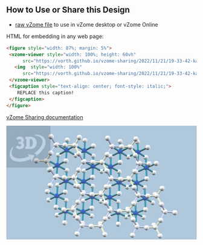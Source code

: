 
## How to Use or Share this Design

 - [raw vZome file](<https://raw.githubusercontent.com/vorth/vzome-sharing/main/2022/11/21/19-33-42-kaolinite-2/kaolinite-2.vZome>) to use in vZome desktop or vZome Online
 
 HTML for embedding in any web page:
 ```html
<figure style="width: 87%; margin: 5%">
  <vzome-viewer style="width: 100%; height: 60vh"
       src="https://vorth.github.io/vzome-sharing/2022/11/21/19-33-42-kaolinite-2/kaolinite-2.vZome" >
    <img  style="width: 100%"
       src="https://vorth.github.io/vzome-sharing/2022/11/21/19-33-42-kaolinite-2/kaolinite-2.png" >
  </vzome-viewer>
  <figcaption style="text-align: center; font-style: italic;">
     REPLACE this caption!
  </figcaption>
</figure>
 ```

[vZome Sharing documentation](https://vzome.github.io/vzome/sharing.html#how-it-works)

![Image](<kaolinite-2.png>)

